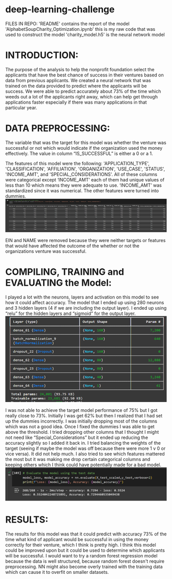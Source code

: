 # deep-learning-challenge
FILES IN REPO:
'README' contains the report of the model
'AlphabetSoupCharity_Optimization.ipynb' this is my raw code that was used to construct the model 
'charity_model.h5' is the neural network model

# INTRODUCTION:
The purpose of the analysis to help the nonprofit foundation select the applicants that have the best chance of success in their ventures based on data from previous applicants. We created a neural network that was trained on the data provided to predict where the applicants will be success. We were able to predict accurately about 73% of the time which weeds out a lot of the applicants right away, which can help get through applications faster especially if there was many applications in that particular year. 

# DATA PREPROCESSING:
The variable that was the target for this model was whether the venture was successful or not which would indicate if the organization used the money effectively. The value in column “IS_SUCCESSFUL”  is either a 0 or a 1. 

The features of this model were the following: 'APPLICATION_TYPE', 'CLASSIFICATION', 'AFFILIATION', 'ORGANIZATION', 'USE_CASE', 'STATUS', 'INCOME_AMT', and 'SPECIAL_CONSIDERATIONS'. All of these columns were categorical except ‘INCOME_AMT’ each of them had unique values of less than 10 which means they were adequate to use. ‘INCOME_AMT’ was standardized since it was numerical. The other features were turned into dummies. 
![alt text](image.png)

EIN and NAME were removed because they were neither targets or features that would have affected the outcome of the whether or not the organizations venture was successful. 

# COMPILING, TRAINING and EVALUATING the Model:
I played a lot with the neurons, layers and activation on this model to see how it could affect accuracy. The model that I ended up using 280 neurons and 3 hidden layers (4 if we are including the output layer). I ended up using “relu” for the hidden layers and “sigmoid” for the output layer. 
![alt text](image-1.png)

I was not able to achieve the target model performance of 75% but I got really close to 73%. Initially I was get 62% but then I realized that I had set up the dummies incorrectly. I was initially dropping most of the columns which was not a good idea. Once I fixed the dummies I was able to get above the threshold. I tried dropping other columns that I thought I might not need like “Special_Considerations” but it ended up reducing the accuracy slightly so I added it back in. I tried balancing the weights of the target (seeing if maybe the model was off because there were more 1 v 0 or vice versa). It did not help much. I also tried to see which features mattered the most but it was making me drop certain categorical columns and keeping others which I think could have potentially made for a bad model.
![alt text](image-2.png)

# RESULTS:
The results for this model was that it could predict with accuracy 73% of the time what kind of applicant would be successful in using the money correctly for their venture, which I think is pretty high. I think this model could be improved upon but it could be used to determine which applicants will be successful. I would want to try a random forest regression model because the data is well structured, because random forest doesn't require preprocessing. NN might also become overly trained with the training data which can cause it to overfit on smaller datasets. 
